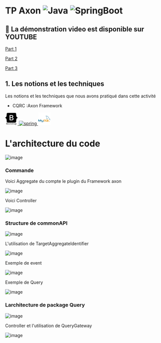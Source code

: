 # TP Axon  ![Java](https://img.shields.io/badge/-Java-333333?style=flat&logo=Java&logoColor=007396) ![SpringBoot](https://img.shields.io/badge/-Spring%20Boot-333333?style=flat&logo=spring-boot)

## 🔗 La démonstration video est disponible sur YOUTUBE
[Part 1](https://www.youtube.com/watch?v=fqfg3sNIDDk)

[Part 2](https://www.youtube.com/watch?v=0MG8akH6cfU)

[Part 3](https://www.youtube.com/watch?v=npP2GLYLW8c)


## 1. Les notions et les techniques 
Les notions et les techniques que nous avons pratiqué dans cette activité 
- CQRC :Axon Framework 

<a href="https://getbootstrap.com" target="_blank" rel="noreferrer"> <img src="https://raw.githubusercontent.com/devicons/devicon/master/icons/bootstrap/bootstrap-plain-wordmark.svg" alt="bootstrap" width="40" height="40"/> </a> <a href="https://spring.io/" target="_blank" rel="noreferrer"> <img src="https://www.vectorlogo.zone/logos/springio/springio-icon.svg" alt="spring" width="40" height="40"/> </a> <a href="https://www.mysql.com/" target="_blank" rel="noreferrer"> <img src="https://raw.githubusercontent.com/devicons/devicon/master/icons/mysql/mysql-original-wordmark.svg" alt="mysql" width="40" height="40"/> </a>


# L'architecture du code 


![image](https://user-images.githubusercontent.com/82539023/208415366-6ac28a81-425a-4815-a0b6-90f44ecc9ee3.png)

### Commande
Voici Aggregate du compte le plugin du Framework axon 

![image](https://user-images.githubusercontent.com/82539023/208415458-f8798022-6655-48d5-a8d7-64ac5f9ed578.png)

Voici Controller

![image](https://user-images.githubusercontent.com/82539023/208416809-a9db5324-6c23-427d-9f19-808a02623c76.png)


### Structure de commonAPI

![image](https://user-images.githubusercontent.com/82539023/208416967-dedb8ed8-13c5-4e3f-83cc-e0d379b8e966.png)

L'utilisation de TargetAggregateIdentifier

![image](https://user-images.githubusercontent.com/82539023/208417092-f82d6748-1e90-47a5-9147-29e0f2b58d88.png)


Exemple de event

![image](https://user-images.githubusercontent.com/82539023/208417306-1a46b693-d24c-42d9-9832-3b1cf78796a3.png)


Exemple de Query 

![image](https://user-images.githubusercontent.com/82539023/208417381-ba6cc9c8-14b3-4dde-ab60-f8954b89ef08.png)





### Larchitecture de package Query 

![image](https://user-images.githubusercontent.com/82539023/208417527-14c1162e-0475-4aa0-96be-59709ce20a8d.png)

Controller et l'utilisation de QueryGateway

![image](https://user-images.githubusercontent.com/82539023/208417691-97f7c5c2-603c-49c2-92b9-b317536b3375.png)









